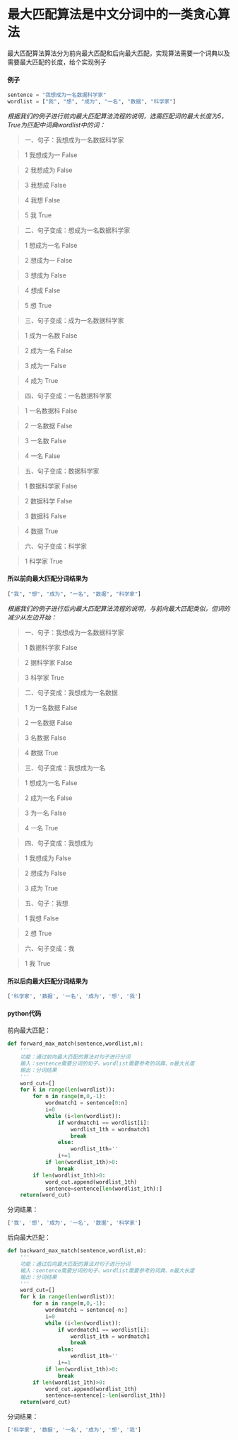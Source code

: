 # 最大匹配算法是中文分词中的一类贪心算法

最大匹配算法算法分为前向最大匹配和后向最大匹配，实现算法需要一个词典以及需要最大匹配的长度，给个实现例子

#### 例子
```python
sentence = "我想成为一名数据科学家"
wordlist = ["我", "想", "成为", "一名", "数据", "科学家"]    
```

*根据我们的例子进行前向最大匹配算法流程的说明，选需匹配词的最大长度为5，True为匹配中词典wordlist中的词：*

> 一、句子：我想成为一名数据科学家

>1 我想成为一 False

>2 我想成为 False

>3 我想成 False

>4 我想 False

>5 我 True

>二、句子变成：想成为一名数据科学家

>1 想成为一名 False

>2 想成为一 False

>3 想成为 False

>4 想成 False

>5 想 True

>三、句子变成：成为一名数据科学家

>1 成为一名数 False

>2 成为一名 False

>3 成为一 False

>4 成为 True

>四、句子变成：一名数据科学家

>1 一名数据科 False

>2 一名数据 False

>3 一名数 False

>4 一名 False

>五、句子变成：数据科学家

>1 数据科学家 False

>2 数据科学 False

>3 数据科 False

>4 数据 True

>六、句子变成：科学家

>1 科学家 True



#### 所以前向最大匹配分词结果为
```python
["我", "想", "成为", "一名", "数据", "科学家"]    
```

*根据我们的例子进行后向最大匹配算法流程的说明，与前向最大匹配类似，但词的减少从左边开始：*

>一、句子：我想成为一名数据科学家

>1 数据科学家 False

>2 据科学家 False

>3 科学家 True

>二、句子变成：我想成为一名数据

>1 为一名数据 False

>2 一名数据 False

>3 名数据 False

>4 数据 True

>三、句子变成：我想成为一名

>1 想成为一名 False

>2 成为一名 False

>3 为一名 False

>4 一名 True

>四、句子变成：我想成为

>1 我想成为 False

>2 想成为 False

>3 成为 True

>五、句子：我想

>1 我想 False

>2 想 True

>六、句子变成：我

>1 我 True


#### 所以后向最大匹配分词结果为
```python
['科学家', '数据', '一名', '成为', '想', '我']   
```







#### python代码
前向最大匹配：
```python
def forward_max_match(sentence,wordlist,m):
    '''
    功能：通过前向最大匹配的算法对句子进行分词
    输入：sentence需要分词的句子、wordlist需要参考的词典、m最大长度
    输出：分词结果
    '''
    word_cut=[]
    for k in range(len(wordlist)):
        for n in range(m,0,-1):
            wordmatch1 = sentence[0:n]
            i=0
            while (i<len(wordlist)):
                if wordmatch1 == wordlist[i]:
                    wordlist_1th = wordmatch1
                    break
                else:
                    wordlist_1th=''
                i+=1
            if len(wordlist_1th)>0:
                break
        if len(wordlist_1th)>0:
            word_cut.append(wordlist_1th)
            sentence=sentence[len(wordlist_1th):]
    return(word_cut)    
```

分词结果：
```python
['我', '想', '成为', '一名', '数据', '科学家']
```


后向最大匹配：
```python
def backward_max_match(sentence,wordlist,m):
    '''
    功能：通过后向最大匹配的算法对句子进行分词
    输入：sentence需要分词的句子、wordlist需要参考的词典、m最大长度
    输出：分词结果
    '''
    word_cut=[]
    for k in range(len(wordlist)):
        for n in range(m,0,-1):
            wordmatch1 = sentence[-n:]
            i=0
            while (i<len(wordlist)):
                if wordmatch1 == wordlist[i]:
                    wordlist_1th = wordmatch1
                    break
                else:
                    wordlist_1th=''
                i+=1
            if len(wordlist_1th)>0:
                break
        if len(wordlist_1th)>0:
            word_cut.append(wordlist_1th)
            sentence=sentence[:-len(wordlist_1th)]
    return(word_cut)    
```

分词结果：
```python
['科学家', '数据', '一名', '成为', '想', '我']
```
